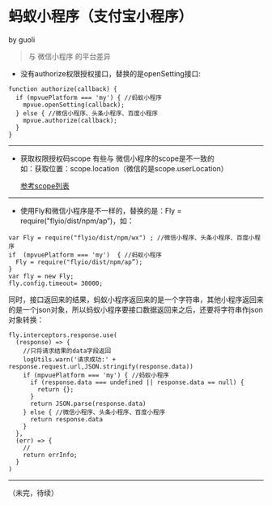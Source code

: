# 蚂蚁小程序（支付宝小程序） 
by guoli

> 与 微信小程序 的平台差异

* 没有authorize权限授权接口，替换的是openSetting接口:

```vue
function authorize(callback) {
  if (mpvuePlatform === 'my') { //蚂蚁小程序
    mpvue.openSetting(callback);
  } else { //微信小程序、头条小程序、百度小程序
    mpvue.authorize(callback);
  }
}
```

---
  
  
* 获取权限授权码scope 有些与 微信小程序的scope是不一致的  
如：获取位置：scope.location（微信的是scope.userLocation）

  [参考scope列表](https://docs.alipay.com/mini/api/xmk3ml#kri9dg)
  
---


  
* 使用Fly和微信小程序是不一样的，替换的是：Fly = require("flyio/dist/npm/ap”)，如：

```vue
var Fly = require("flyio/dist/npm/wx") ; //微信小程序、头条小程序、百度小程序
if  (mpvuePlatform === 'my')  { //蚂蚁小程序
  Fly = require("flyio/dist/npm/ap”);
}
var fly = new Fly;
fly.config.timeout= 30000;
```
  
  同时，接口返回来的结果，蚂蚁小程序返回来的是一个字符串，其他小程序返回来的是一个json对象，所以蚂蚁小程序要接口数据返回来之后，还要将字符串作json对象转换：
```vue
fly.interceptors.response.use(
  (response) => {
    //只将请求结果的data字段返回
    logUtils.warn('请求成功:' + response.request.url,JSON.stringify(response.data))
    if (mpvuePlatform === 'my') { //蚂蚁小程序
      if (response.data === undefined || response.data == null) {
        return {};
      }
      return JSON.parse(response.data)
    } else { //微信小程序、头条小程序、百度小程序
      return response.data
    }
  },
  (err) => {
    //
    return errInfo;
  }
)
```

---


（未完，待续）
